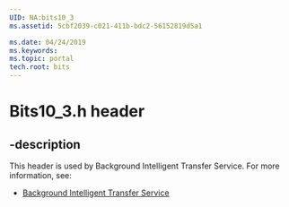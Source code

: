 ```yaml
---
UID: NA:bits10_3
ms.assetid: 5cbf2039-c021-411b-bdc2-56152819d5a1

ms.date: 04/24/2019
ms.keywords: 
ms.topic: portal
tech.root: bits
---
```


# Bits10_3.h header


## -description


This header is used by Background Intelligent Transfer Service. For more information, see:

- [Background Intelligent Transfer Service](../_bits/index.md)

